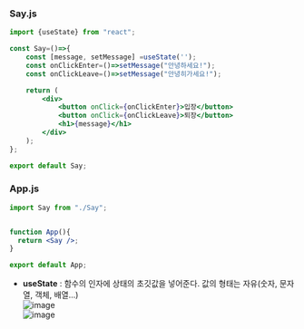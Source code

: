 ### Say.js
```jsx
import {useState} from "react";

const Say=()=>{
    const [message, setMessage] =useState('');
    const onClickEnter=()=>setMessage("안녕하세요!");
    const onClickLeave=()=>setMessage("안녕히가세요!");

    return (
        <div>
            <button onClick={onClickEnter}>입장</button>
            <button onClick={onClickLeave}>퇴장</button>
            <h1>{message}</h1>
        </div>
    );
};

export default Say;
```

### App.js
```jsx
import Say from "./Say";


function App(){
  return <Say />;
}

export default App;

```  
- **useState** : 함수의 인자에 상태의 초깃값을 넣어준다. 값의 형태는 자유(숫자, 문자열, 객체, 배열...)  
![image](https://user-images.githubusercontent.com/63652571/172047344-3a5b0666-844e-4ae1-a02f-88d5698f4ebe.png)  
![image](https://user-images.githubusercontent.com/63652571/172047348-c7fa1ead-7ff3-4ad5-9cba-f6ce0b299c1e.png)
